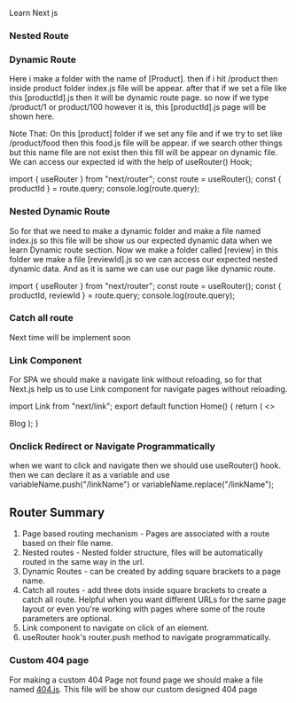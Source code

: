 Learn Next js

### Nested Route

### Dynamic Route

Here i make a folder with the name of [Product]. then if i hit /product then inside product folder index.js file will be appear. after that if we set a file like this [productId].js then it will be dynamic route page. so now if we type /product/1 or product/100 however it is, this [productId].js page will be shown here.

Note That: On this [product] folder if we set any file and if we try to set like /product/food then this food.js file will be appear. if we search other things but this name file are not exist then this fill will be appear on dynamic file.
We can access our expected id with the help of useRouter() Hook;

import { useRouter } from "next/router";
const route = useRouter();
const { productId } = route.query;
console.log(route.query);

### Nested Dynamic Route

So for that we need to make a dynamic folder and make a file named index.js so this file will be show us our expected dynamic data when we learn Dynamic route section.
Now we make a folder called [review] in this folder we make a file [reviewId].js so we can access our expected nested dynamic data.
And as it is same we can use our page like dynamic route.

import { useRouter } from "next/router";
const route = useRouter();
const { productId, reviewId } = route.query;
console.log(route.query);

### Catch all route

Next time will be implement soon

### Link Component

For SPA we should make a navigate link without reloading, so for that Next.js help us to use Link component for navigate pages without reloading.

import Link from "next/link";
export default function Home() {
return (
<>
<Link href="/blog">
<a>Blog</a>
</Link>
</>
);
}

### Onclick Redirect or Navigate Programmatically

when we want to click and navigate then we should use useRouter() hook. then we can declare it as a variable and use variableName.push("/linkName") or variableName.replace("/linkName");

## Router Summary

1. Page based routing mechanism - Pages are associated with a route based on their file name.
2. Nested routes - Nested folder structure, files will be automatically routed in the same way in the url.
3. Dynamic Routes - can be created by adding square brackets to a page name.
4. Catch all routes - add three dots inside square brackets to create a catch all route. Helpful when you want different URLs for the same page layout or even you're working with pages where some of the route parameters are optional.
5. Link component to navigate on click of an element.
6. useRouter hook's router.push method to navigate programmatically.

### Custom 404 page

For making a custom 404 Page not found page we should make a file named [404.js](""). This file will be show our custom designed 404 page
